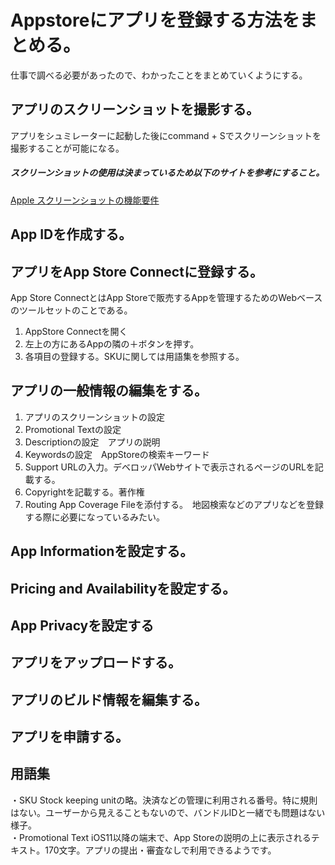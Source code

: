 # Appstoreにアプリを登録する方法をまとめる。
仕事で調べる必要があったので、わかったことをまとめていくようにする。

## アプリのスクリーンショットを撮影する。
アプリをシュミレーターに起動した後にcommand + Sでスクリーンショットを撮影することが可能になる。<br>

##### スクリーンショットの使用は決まっているため以下のサイトを参考にすること。
[Apple スクリーンショットの機能要件](https://help.apple.com/app-store-connect/?lang=ja-jp#/devd274dd925)

## App IDを作成する。

## アプリをApp Store Connectに登録する。
App Store ConnectとはApp Storeで販売するAppを管理するためのWebベースのツールセットのことである。<br>

1. AppStore Connectを開く
2. 左上の方にあるAppの隣の＋ボタンを押す。
3. 各項目の登録する。SKUに関しては用語集を参照する。

## アプリの一般情報の編集をする。
1. アプリのスクリーンショットの設定
2. Promotional Textの設定　
3. Descriptionの設定　アプリの説明
4. Keywordsの設定　AppStoreの検索キーワード
5. Support URLの入力。デベロッパWebサイトで表示されるページのURLを記載する。
6. Copyrightを記載する。著作権
7. Routing App Coverage Fileを添付する。　地図検索などのアプリなどを登録する際に必要になっているみたい。

## App Informationを設定する。

## Pricing and Availabilityを設定する。

## App Privacyを設定する

## アプリをアップロードする。

## アプリのビルド情報を編集する。

## アプリを申請する。

## 用語集
・SKU Stock keeping unitの略。決済などの管理に利用される番号。特に規則はない。ユーザーから見えることもないので、バンドルIDと一緒でも問題はない様子。<br>
・Promotional Text iOS11以降の端末で、App Storeの説明の上に表示されるテキスト。170文字。アプリの提出・審査なしで利用できるようです。<br>